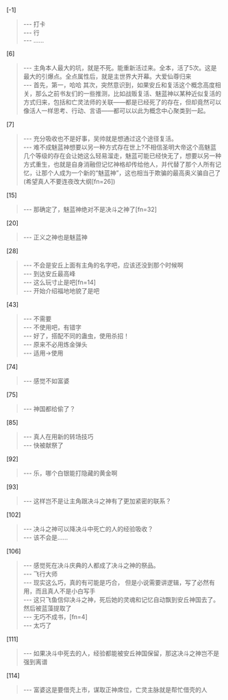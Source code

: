 
[-1] 
>--- 打卡<br>
>--- 行<br>
>--- ……<br>

[6] 
>--- 主角本人最大的坑，就是不死。能重新活过来。全本，活了5次。这是最大的引爆点。全点属性后，就是主世界大开幕。大爱仙尊归来<br>
>--- 首先，第一，哈哈
其次，突然意识到，如果安丘和复活这个概念高度相关，那么之前书友们的一些推测，比如战贩复活、魅蓝神以某种近似复活的方式归来，包括和亡灵法师的关联——都是已经死了的存在，但却竟然可以像活人一样思考、行动、言语——都可以以此为概念中心聚类到一起。<br>

[7] 
>--- 充分吸收也不是好事，吴帅就是想通过这个途径复活。<br>
>--- 难不成魅蓝神想要以另一种方式存在世上?不相信圣明大帝这个高魅蓝几个等级的存在会让她这么轻易溜走，魅蓝可能已经快无了，想要以另一种方式重生，也就是自身消融但记忆神格却传给他人，并代替了那个人所有记忆，让那个人成为一个新的“魅蓝神”，这也相当于欺骗的最高奥义骗自己了(希望真人不要连夜改大纲[fn=26])<br>

[15] 
>--- 那确定了，魅蓝神绝对不是决斗之神了[fn=32]<br>

[20] 
>--- 正义之神也是魅蓝神<br>

[28] 
>--- 不会是安丘上面有主角的名字吧，应该还没到那个时候啊<br>
>--- 到达安丘最高峰<br>
>--- 这么玩寸止是吧[fn=14]<br>
>--- 开始介绍福地地貌了是吧<br>

[43] 
>--- 不需要<br>
>--- 不使用吧，有错字<br>
>--- 好了，搭配不同的蛊虫，使用杀招！<br>
>--- 原来不必用炼金弹头<br>
>--- 适用→使用<br>

[74] 
>--- 感觉不如富婆<br>

[75] 
>--- 神国都给偷了？<br>

[85] 
>--- 真人在用新的转场技巧<br>
>--- 快被献祭了<br>

[92] 
>--- 乐，哪个白银能打隐藏的黄金啊<br>

[93] 
>--- 这样岂不是让主角跟决斗之神有了更加紧密的联系？<br>

[102] 
>--- 决斗之神可以降决斗中死亡的人的经验吸收？<br>
>--- 该不会是……<br>

[106] 
>--- 感觉死在决斗庆典的人都成了决斗之神的祭品。<br>
>--- 飞行大师<br>
>--- 现实这么巧，真的有可能是巧合，
但是小说需要讲逻辑，写了必然有用，而且真人不是小白写手<br>
>--- 这只飞鱼信仰决斗之神，死后她的灵魂和记忆自动飘到安丘神国去了。然后被蓝藻提取了<br>
>--- 无巧不成书，[fn=4]<br>
>--- 太巧了<br>

[111] 
>--- 如果决斗中死去的人，经验都能被安丘神国保留，那这决斗之神岂不是强到离谱<br>

[114] 
>--- 富婆这是要借壳上市，谋取正神席位，亡灵主脉就是帮忙借壳的人<br>
